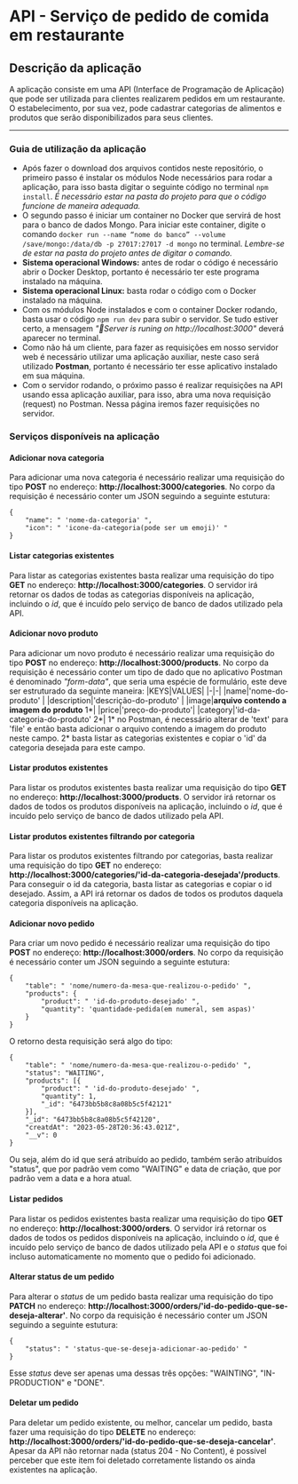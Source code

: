 
# API - Serviço de pedido de comida em restaurante
## Descrição da aplicação
A aplicação consiste em uma API (Interface de Programação de Aplicação) que pode ser utilizada para clientes realizarem pedidos em um restaurante. O estabelecimento, por sua vez, pode cadastrar categorias de alimentos e produtos que serão disponibilizados para seus clientes.

---

### Guia de utilização da aplicação
- Após fazer o download dos arquivos contidos neste repositório, o primeiro passo é instalar os módulos Node necessários para rodar a aplicação, para isso basta digitar o seguinte código no terminal `npm install`. _É necessário estar na pasta do projeto para que o código funcione de maneira adequada._
- O segundo passo é iniciar um container no Docker que servirá de host para o banco de dados Mongo. Para iniciar este container, digite o comando `docker run --name “nome do banco” --volume /save/mongo:/data/db -p 27017:27017 -d mongo` no terminal. _Lembre-se de estar na pasta do projeto antes de digitar o comando._
-  **Sistema operacional Windows:** antes de rodar o código é necessário abrir o Docker Desktop, portanto é necessário ter este programa instalado na máquina.
-  **Sistema operacional Linux:** basta rodar o código com o Docker instalado na máquina.
- Com os módulos Node instalados e com o container Docker rodando, basta usar o código `npm run dev` para subir o servidor. Se tudo estiver certo, a mensagem _"🚗Server is runing on http://localhost:3000"_ deverá aparecer no terminal.
- Como não há um cliente, para fazer as requisições em nosso servidor web é necessário utilizar uma aplicação auxiliar, neste caso será utilizado **Postman**, portanto é necessário ter esse aplicativo instalado em sua máquina.
- Com o servidor rodando, o próximo passo é realizar requisições na API usando essa aplicação auxiliar, para isso, abra uma nova requisição (request) no Postman. Nessa página iremos fazer requisições no servidor.
### Serviços disponíveis na aplicação
#### Adicionar nova categoria
Para adicionar uma nova categoria é necessário realizar uma requisição do tipo **POST** no endereço: **http://localhost:3000/categories**. No corpo da requisição é necessário conter um JSON seguindo a seguinte estutura:
```
{
	"name": " 'nome-da-categoria' ",
	"icon": " 'icone-da-categoria(pode ser um emoji)' "
}
```
#### Listar categorias existentes
Para listar as categorias existentes basta realizar uma requisição do tipo **GET** no endereço: **http://localhost:3000/categories**. O servidor irá retornar os dados de todas as categorias disponíveis na aplicação, incluindo o _id_, que é incuído pelo serviço de banco de dados utilizado pela API.
#### Adicionar novo produto
Para adicionar um novo produto é necessário realizar uma requisição do tipo **POST** no endereço: **http://localhost:3000/products**. No corpo da requisição é necessário conter um tipo de dado que no aplicativo Postman é denominado _"form-data"_, que seria uma espécie de formulário, este deve ser estruturado da seguinte maneira:
|KEYS|VALUES|
|-|-|
|name|'nome-do-produto' |
|description|'descrição-do-produto' |
|image|**arquivo contendo a imagem do produto** 1*|
|price|'preço-do-produto'|
|category|'id-da-categoria-do-produto' 2*|
1* no Postman, é necessário alterar de 'text' para 'file' e então basta adicionar o arquivo contendo a imagem do produto neste campo.
2* basta listar as categorias existentes e copiar o 'id' da categoria desejada para este campo.
#### Listar produtos existentes
Para listar os produtos existentes basta realizar uma requisição do tipo **GET** no endereço: **http://localhost:3000/products**. O servidor irá retornar os dados de todos os produtos disponíveis na aplicação, incluindo o _id_, que é incuído pelo serviço de banco de dados utilizado pela API.
#### Listar produtos existentes filtrando por categoria
Para listar os produtos existentes filtrando por categorias, basta realizar uma requisição do tipo **GET** no endereço: **http://localhost:3000/categories/'id-da-categoria-desejada'/products**. Para conseguir o id da categoria, basta listar as categorias e copiar o id desejado. Assim, a API irá retornar os dados de todos os produtos daquela categoria disponíveis na aplicação.
#### Adicionar novo pedido
Para criar um novo pedido é necessário realizar uma requisição do tipo **POST** no endereço: **http://localhost:3000/orders**. No corpo da requisição é necessário conter um JSON seguindo a seguinte estutura:
```
{
	"table": " 'nome/numero-da-mesa-que-realizou-o-pedido' ",
	"products": {
		"product": " 'id-do-produto-desejado' ",
		"quantity": 'quantidade-pedida(em numeral, sem aspas)'
	}
}
```
O retorno desta requisição será algo do tipo:
```
{
	"table": " 'nome/numero-da-mesa-que-realizou-o-pedido' ",
	"status": "WAITING",
	"products": [{
		"product": " 'id-do-produto-desejado' ",
		"quantity": 1,
		"_id": "6473bb5b8c8a08b5c5f42121"
	}],
	"_id": "6473bb5b8c8a08b5c5f42120",
	"creatdAt": "2023-05-28T20:36:43.021Z",
	"__v": 0
}
```
Ou seja, além do id que será atribuído ao pedido, também serão atribuídos "status", que por padrão vem como "WAITING" e data de criação, que por padrão vem a data e a hora atual.
#### Listar pedidos
Para listar os pedidos existentes basta realizar uma requisição do tipo **GET** no endereço: **http://localhost:3000/orders**. O servidor irá retornar os dados de todos os pedidos disponíveis na aplicação, incluindo o _id_, que é incuído pelo serviço de banco de dados utilizado pela API e o _status_ que foi incluso automaticamente no momento que o pedido foi adicionado.
#### Alterar status de um pedido
Para alterar o _status_ de um pedido basta realizar uma requisição do tipo **PATCH** no endereço: **http://localhost:3000/orders/'id-do-pedido-que-se-deseja-alterar'**. No corpo da requisição é necessário conter um JSON seguindo a seguinte estutura:
```
{
	"status": " 'status-que-se-deseja-adicionar-ao-pedido' "
}
```
Esse _status_ deve ser apenas uma dessas três opções: "WAINTING", "IN-PRODUCTION" e "DONE".
#### Deletar um pedido
Para deletar um pedido existente, ou melhor, cancelar um pedido, basta fazer uma requisição do tipo **DELETE** no endereço: **http://localhost:3000/orders/'id-do-pedido-que-se-deseja-cancelar'**. Apesar da API não retornar nada (status 204 - No Content), é possível perceber que este item foi deletado corretamente listando os ainda existentes na aplicação.